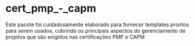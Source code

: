 # cert_pmp_-_capm
Este pacote foi cuidadosamente elaborado para fornecer templates prontos para serem usados, cobrindo os principais aspectos do gerenciamento de projetos que são exigidos nas certificações PMP e CAPM
